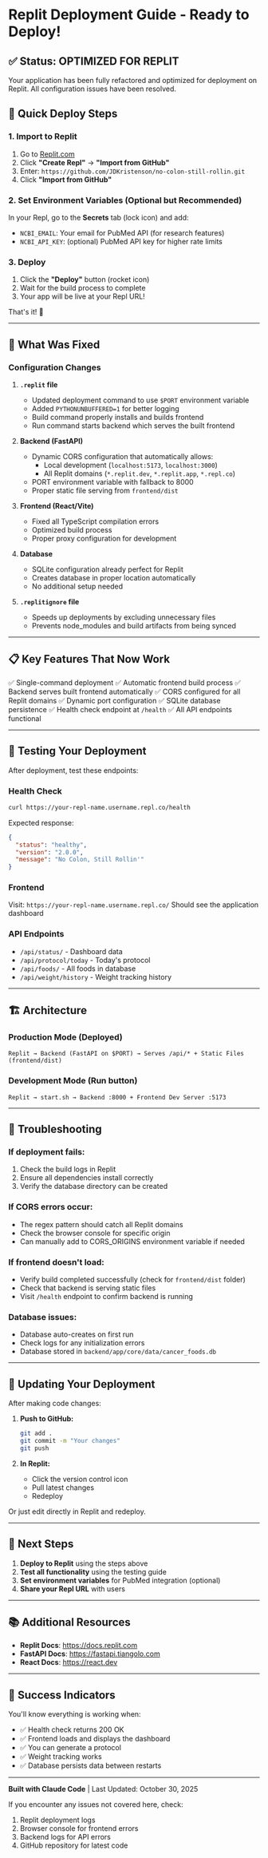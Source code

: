 # Replit Deployment Guide - Ready to Deploy!

## ✅ Status: OPTIMIZED FOR REPLIT

Your application has been fully refactored and optimized for deployment on Replit. All configuration issues have been resolved.

## 🚀 Quick Deploy Steps

### 1. Import to Replit
1. Go to [Replit.com](https://replit.com)
2. Click **"Create Repl"** → **"Import from GitHub"**
3. Enter: `https://github.com/JDKristenson/no-colon-still-rollin.git`
4. Click **"Import from GitHub"**

### 2. Set Environment Variables (Optional but Recommended)
In your Repl, go to the **Secrets** tab (lock icon) and add:
- `NCBI_EMAIL`: Your email for PubMed API (for research features)
- `NCBI_API_KEY`: (optional) PubMed API key for higher rate limits

### 3. Deploy
1. Click the **"Deploy"** button (rocket icon)
2. Wait for the build process to complete
3. Your app will be live at your Repl URL!

That's it! 🎉

---

## 🔧 What Was Fixed

### Configuration Changes
1. **`.replit` file**
   - Updated deployment command to use `$PORT` environment variable
   - Added `PYTHONUNBUFFERED=1` for better logging
   - Build command properly installs and builds frontend
   - Run command starts backend which serves the built frontend

2. **Backend (FastAPI)**
   - Dynamic CORS configuration that automatically allows:
     - Local development (`localhost:5173`, `localhost:3000`)
     - All Replit domains (`*.replit.dev`, `*.replit.app`, `*.repl.co`)
   - PORT environment variable with fallback to 8000
   - Proper static file serving from `frontend/dist`

3. **Frontend (React/Vite)**
   - Fixed all TypeScript compilation errors
   - Optimized build process
   - Proper proxy configuration for development

4. **Database**
   - SQLite configuration already perfect for Replit
   - Creates database in proper location automatically
   - No additional setup needed

5. **`.replitignore` file**
   - Speeds up deployments by excluding unnecessary files
   - Prevents node_modules and build artifacts from being synced

---

## 📋 Key Features That Now Work

✅ Single-command deployment
✅ Automatic frontend build process
✅ Backend serves built frontend automatically
✅ CORS configured for all Replit domains
✅ Dynamic port configuration
✅ SQLite database persistence
✅ Health check endpoint at `/health`
✅ All API endpoints functional

---

## 🧪 Testing Your Deployment

After deployment, test these endpoints:

### Health Check
```bash
curl https://your-repl-name.username.repl.co/health
```
Expected response:
```json
{
  "status": "healthy",
  "version": "2.0.0",
  "message": "No Colon, Still Rollin'"
}
```

### Frontend
Visit: `https://your-repl-name.username.repl.co/`
Should see the application dashboard

### API Endpoints
- `/api/status/` - Dashboard data
- `/api/protocol/today` - Today's protocol
- `/api/foods/` - All foods in database
- `/api/weight/history` - Weight tracking history

---

## 🏗️ Architecture

### Production Mode (Deployed)
```
Replit → Backend (FastAPI on $PORT) → Serves /api/* + Static Files (frontend/dist)
```

### Development Mode (Run button)
```
Replit → start.sh → Backend :8000 + Frontend Dev Server :5173
```

---

## 🐛 Troubleshooting

### If deployment fails:
1. Check the build logs in Replit
2. Ensure all dependencies install correctly
3. Verify the database directory can be created

### If CORS errors occur:
- The regex pattern should catch all Replit domains
- Check the browser console for specific origin
- Can manually add to CORS_ORIGINS environment variable if needed

### If frontend doesn't load:
- Verify build completed successfully (check for `frontend/dist` folder)
- Check that backend is serving static files
- Visit `/health` endpoint to confirm backend is running

### Database issues:
- Database auto-creates on first run
- Check logs for any initialization errors
- Database stored in `backend/app/core/data/cancer_foods.db`

---

## 🔄 Updating Your Deployment

After making code changes:

1. **Push to GitHub:**
   ```bash
   git add .
   git commit -m "Your changes"
   git push
   ```

2. **In Replit:**
   - Click the version control icon
   - Pull latest changes
   - Redeploy

Or just edit directly in Replit and redeploy.

---

## 🎯 Next Steps

1. **Deploy to Replit** using the steps above
2. **Test all functionality** using the testing guide
3. **Set environment variables** for PubMed integration (optional)
4. **Share your Repl URL** with users

---

## 📚 Additional Resources

- **Replit Docs**: https://docs.replit.com
- **FastAPI Docs**: https://fastapi.tiangolo.com
- **React Docs**: https://react.dev

---

## 🎉 Success Indicators

You'll know everything is working when:

- ✅ Health check returns 200 OK
- ✅ Frontend loads and displays the dashboard
- ✅ You can generate a protocol
- ✅ Weight tracking works
- ✅ Database persists data between restarts

---

**Built with Claude Code** | Last Updated: October 30, 2025

If you encounter any issues not covered here, check:
1. Replit deployment logs
2. Browser console for frontend errors
3. Backend logs for API errors
4. GitHub repository for latest code
